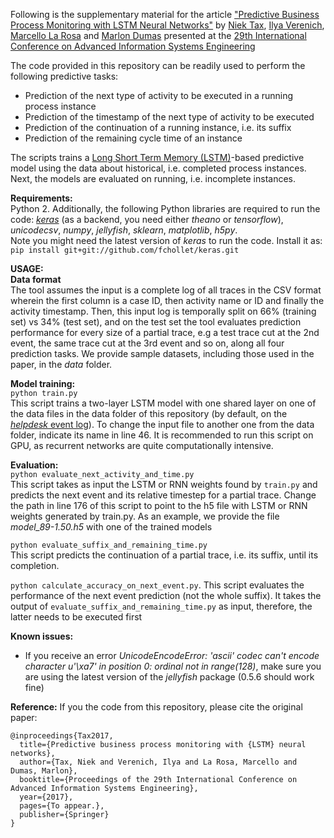 Following is the supplementary material for the article ["Predictive Business Process Monitoring with
LSTM Neural Networks"](https://arxiv.org/abs/1612.02130) by [Niek Tax](https://scholar.google.com.au/citations?user=XkRvCC4AAAAJ&hl=en&oi=ao), [Ilya Verenich](https://scholar.google.com.au/citations?user=xRa_fyMAAAAJ&hl=en&oi=ao), [Marcello La Rosa](http://www.marcellolarosa.com/) and [Marlon Dumas](http://kodu.ut.ee/~dumas/) presented at the [29th International Conference on Advanced Information Systems Engineering](http://caise2017.paluno.de/welcome/)

The code provided in this repository can be readily used to perform the following predictive tasks:
* Prediction of the next type of activity to be executed in a running process instance
* Prediction of the timestamp of the next type of activity to be executed
* Prediction of the continuation of a running instance, i.e. its suffix
* Prediction of the remaining cycle time of an instance

The scripts trains a [Long Short Term Memory (LSTM)](http://colah.github.io/posts/2015-08-Understanding-LSTMs/)-based predictive model using the data about historical, i.e. completed process instances. Next, the models are evaluated on running, i.e. incomplete instances.

**Requirements:**   
Python 2. Additionally, the following Python libraries are required to run the code: [_keras_](https://keras.io/) (as a backend, you need either _theano_ or _tensorflow_), _unicodecsv_, _numpy_, _jellyfish_, _sklearn_, _matplotlib_, _h5py_.  
Note you might need the latest version of _keras_ to run the code. Install it as:    
`pip install git+git://github.com/fchollet/keras.git`

**USAGE:**  
**Data format**   
The tool assumes the input is a complete log of all traces in the CSV format wherein the first column is a case ID, then activity name or ID and finally the activity timestamp. Then, this input log is temporally split on 66% (training set) vs 34% (test set), and on the test set the tool evaluates prediction performance for every size of a partial trace, e.g a test trace cut at the 2nd event, the same trace cut at the 3rd event and so on, along all four prediction tasks. We provide sample datasets, including those used in the paper, in the _data_ folder.

**Model training:**   
`python train.py`    
This script trains a two-layer LSTM model with one shared layer on one of the data files in the data folder of this repository (by default, on the [_helpdesk_ event log](https://data.mendeley.com/datasets/39bp3vv62t/1)). To change the input file to another one from the data folder, indicate its name in line 46. It is recommended to run this script on GPU, as recurrent networks are quite computationally intensive. 

**Evaluation:**  
`python evaluate_next_activity_and_time.py`   
This script takes as input the LSTM or RNN weights found by `train.py` and predicts the next event and its relative timestep for a partial trace. Change the path in line 176 of this script to point to the h5 file with LSTM or RNN weights generated by train.py. As an example, we provide the file _model_89-1.50.h5_ with one of the trained models

`python evaluate_suffix_and_remaining_time.py`   
This script predicts the continuation of a partial trace, i.e. its suffix, until its completion.

`python calculate_accuracy_on_next_event.py`.
This script evaluates the performance of the next event prediction (not the whole suffix). It takes the output of `evaluate_suffix_and_remaining_time.py` as input, therefore, the latter needs to be executed first

**Known issues:**
* If you receive an error _UnicodeEncodeError: 'ascii' codec can't encode character u'\xa7' in position 0: ordinal not in range(128)_, make sure you are using the latest version of the _jellyfish_ package (0.5.6 should work fine)

**Reference:**
If you the code from this repository, please cite the original paper:
```
@inproceedings{Tax2017,
  title={Predictive business process monitoring with {LSTM} neural networks},
  author={Tax, Niek and Verenich, Ilya and La Rosa, Marcello and Dumas, Marlon},
  booktitle={Proceedings of the 29th International Conference on Advanced Information Systems Engineering},
  year={2017},
  pages={To appear.},
  publisher={Springer}
}
```
